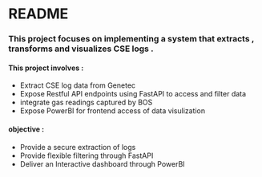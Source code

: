 # README 
### This project focuses on implementing a system that extracts , transforms and visualizes CSE logs . 
#### This project involves :
- Extract CSE log data from Genetec 
- Expose Restful API endpoints using FastAPI to access and filter data 
- integrate gas readings captured by BOS
- Expose PowerBI for frontend access of data visulization

#### objective :
 - Provide a secure extraction of logs
 - Provide flexible filtering through FastAPI
 - Deliver an Interactive dashboard through PowerBI
 
